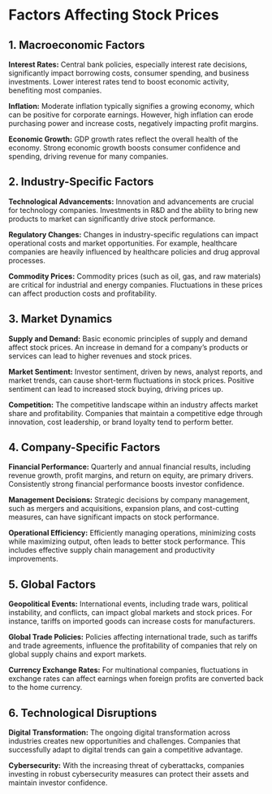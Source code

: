 # Factors Affecting Stock Prices

## 1. Macroeconomic Factors

**Interest Rates:** Central bank policies, especially interest rate decisions, significantly impact borrowing costs, consumer spending, and business investments. Lower interest rates tend to boost economic activity, benefiting most companies.

**Inflation:** Moderate inflation typically signifies a growing economy, which can be positive for corporate earnings. However, high inflation can erode purchasing power and increase costs, negatively impacting profit margins.

**Economic Growth:** GDP growth rates reflect the overall health of the economy. Strong economic growth boosts consumer confidence and spending, driving revenue for many companies.

## 2. Industry-Specific Factors

**Technological Advancements:** Innovation and advancements are crucial for technology companies. Investments in R&D and the ability to bring new products to market can significantly drive stock performance.

**Regulatory Changes:** Changes in industry-specific regulations can impact operational costs and market opportunities. For example, healthcare companies are heavily influenced by healthcare policies and drug approval processes.

**Commodity Prices:** Commodity prices (such as oil, gas, and raw materials) are critical for industrial and energy companies. Fluctuations in these prices can affect production costs and profitability.

## 3. Market Dynamics

**Supply and Demand:** Basic economic principles of supply and demand affect stock prices. An increase in demand for a company’s products or services can lead to higher revenues and stock prices.

**Market Sentiment:** Investor sentiment, driven by news, analyst reports, and market trends, can cause short-term fluctuations in stock prices. Positive sentiment can lead to increased stock buying, driving prices up.

**Competition:** The competitive landscape within an industry affects market share and profitability. Companies that maintain a competitive edge through innovation, cost leadership, or brand loyalty tend to perform better.

## 4. Company-Specific Factors

**Financial Performance:** Quarterly and annual financial results, including revenue growth, profit margins, and return on equity, are primary drivers. Consistently strong financial performance boosts investor confidence.

**Management Decisions:** Strategic decisions by company management, such as mergers and acquisitions, expansion plans, and cost-cutting measures, can have significant impacts on stock performance.

**Operational Efficiency:** Efficiently managing operations, minimizing costs while maximizing output, often leads to better stock performance. This includes effective supply chain management and productivity improvements.

## 5. Global Factors

**Geopolitical Events:** International events, including trade wars, political instability, and conflicts, can impact global markets and stock prices. For instance, tariffs on imported goods can increase costs for manufacturers.

**Global Trade Policies:** Policies affecting international trade, such as tariffs and trade agreements, influence the profitability of companies that rely on global supply chains and export markets.

**Currency Exchange Rates:** For multinational companies, fluctuations in exchange rates can affect earnings when foreign profits are converted back to the home currency.

## 6. Technological Disruptions

**Digital Transformation:** The ongoing digital transformation across industries creates new opportunities and challenges. Companies that successfully adapt to digital trends can gain a competitive advantage.

**Cybersecurity:** With the increasing threat of cyberattacks, companies investing in robust cybersecurity measures can protect their assets and maintain investor confidence.

